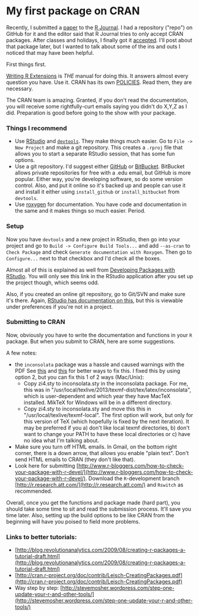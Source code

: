 My first package on CRAN
========================================================

Recently, I submitted a [paper](http://works.bepress.com/john_muschelli/3/) to the [R Journal](http://journal.r-project.org/).  I had a repository ("repo") on GitHub for it and the editor said that R Journal tries to only accept CRAN packages.  After classes and holidays, I finally got it [accepted](http://cran.r-project.org/web/packages/brainR/index.html).  I'll post about that package later, but I wanted to talk about some of the ins and outs I noticed that may have been helpful.

First things first.

[Writing R Extensions](http://cran.r-project.org/doc/manuals/R-exts.html) is *THE* manual for doing this.  It answers almost every question you have.  Use it.  CRAN has its own [POLICIES](http://cran.r-project.org/web/packages/policies.html).  Read them, they are necessary.

The CRAN team is amazing.  Granted, if you don't read the documentation, you will receive some rightfully-curt emails saying you didn't do X,Y,Z as I did.  Preparation is good before going to the show with your package.


### Things I recommend

* Use [RStudio](http://www.rstudio.com/) and [`devtools`](https://github.com/hadley/devtools).  They make things much easier.  Go to `File -> New Project` and make a git repository.  This creates a `.rproj` file that allows you to start a separate RStudio session, that has some fun options.
* Use a git repository.  I'd suggest either [GitHub](https://github.com/) or [BitBucket](https://bitbucket.org/).  BitBucket allows private repositories for free with a .edu email, but GitHub is more popular.  Either way, you're developing software, so do some version control.  Also, and put it online so it's backed up and people can use it and install it either using `install_github` or `install_bitbucket` from `devtools`.
* Use [roxygen](http://roxygen.org/) for documentation.  You have code and documentation in the same and it makes things so much easier.  Period.

### Setup
Now you have `devtools` and a new project in RStudio, then go into your project and go to `Build -> Configure Build Tools...` and add `--as-cran` to `Check Package` and check `Generate documentation with Roxygen`.  Then go to `Configure...` next to that checkbox and I'd check all the boxes. 

Almost all of this is explained as well from [Developing Packages with RStudio](http://www.rstudio.com/ide/docs/packages/overview).  You will only see this link in the RStudio application after you set up the project though, which seems odd.  

Also, if you created an online git repository, go to Git/SVN and make sure it's there.  Again, [RStudio has documentation on this](http://www.rstudio.com/ide/docs/version_control/overview?version=0.98.490&mode=desktop), but this is viewable under preferences if you're not in a project.

### Submitting to CRAN
Now, obviously you have to write the documentation and functions in your `R` package.  But when you submit to CRAN, here are some suggestions.

A few notes:

* the `inconsolata` package was a hassle and caused warnings with the PDF See [this](http://r.789695.n4.nabble.com/While-using-R-CMD-check-LaTex-error-File-inconsolata-sty-not-found-td4671431.html) and [this](http://r.789695.n4.nabble.com/inconsolata-sty-is-liable-to-disappear-texinfo-5-1-td4669976.html) for better ways to fix this.
  I fixed this by using option 2, but you can fix this 1 of 2 ways (Mac/Unix):
    * Copy zi4.sty to inconsolata.sty in the inconsolata package.  For me, this was in "/usr/local/texlive/2013/texmf-dist/tex/latex/inconsolata", which is user-dependent and which year they have MacTeX installed.  MikTeX for Windows will be in a different directory.
    * Copy zi4.sty to inconsolata.sty and move this this in "/usr/local/texlive/texmf-local". 
  The first option will work, but only for this version of TeX (which hopefully is fixed by the next iteration).  It may be preferred if you a) don't like local texmf directories, b) don't want to change your PATH to have these local directories or c) have no idea what I'm talking about.
* Make sure you turn off HTML emails.  In Gmail, on the bottom right corner, there is a down arrow, that allows you enable "plain text".  Don't send HTML emails to CRAN (they don't like that).
* Look here for submitting [http://www.r-bloggers.com/how-to-check-your-package-with-r-devel/](http://www.r-bloggers.com/how-to-check-your-package-with-r-devel/).  Download the `R`-development branch [http://r.research.att.com/](http://r.research.att.com/) and `Rswitch` as recommended.


Overall, once you get the functions and package made (hard part), you should take some time to sit and read the submission process.  It'll save you time later.  Also, setting up the build options to be like CRAN from the beginning will have you poised to field more problems.


### Links to better tutorials:
* [http://blog.revolutionanalytics.com/2009/08/creating-r-packages-a-tutorial-draft.html](http://blog.revolutionanalytics.com/2009/08/creating-r-packages-a-tutorial-draft.html)
* [http://cran.r-project.org/doc/contrib/Leisch-CreatingPackages.pdf](http://cran.r-project.org/doc/contrib/Leisch-CreatingPackages.pdf)
* Way step by step: [http://stevemosher.wordpress.com/step-one-update-your-r-and-other-tools/](http://stevemosher.wordpress.com/step-one-update-your-r-and-other-tools/)


